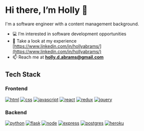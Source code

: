 # Hi there, I’m Holly 👋
I'm a software engineer with a content management background.

- 💻  I’m interested in software development opportunities
- 👀  Take a look at my experience [https://www.linkedin.com/in/hollyabrams/](https://www.linkedin.com/in/hollyabrams/)
- 📫  Reach me at **holly.d.abrams@gmail.com**

## Tech Stack

### Frontend
[![html](https://img.shields.io/badge/html-E34F26?style=for-the-badge&logo=html5&logoColor=FFFFFF)](https://developer.mozilla.org/en-US/docs/Web/HTML)
[![css](https://img.shields.io/badge/css-1572B6?style=for-the-badge&logo=css3&logoColor=FFFFFF)](https://developer.mozilla.org/en-US/docs/Web/CSS)
[![javascript](https://img.shields.io/badge/javascript-F7DF1E?style=for-the-badge&logo=Javascript&logoColor=000000)](https://developer.mozilla.org/en-US/docs/Web/JavaScript)
[![react](https://img.shields.io/badge/react-61DAFB?style=for-the-badge&logo=React&logoColor=000000)](https://reactjs.org/)
[![redux](https://img.shields.io/badge/redux-764ABC?style=for-the-badge&logo=Redux&logoColor=FFFFFF)](https://redux.js.org/)
[![jquery](https://img.shields.io/badge/jquery-0769AD?style=for-the-badge&logo=jquery&logoColor=FFFFFF)](https://jquery.com/)


### Backend
[![python](https://img.shields.io/badge/python-3776AB?style=for-the-badge&logo=python&logoColor=FFFFFF)](https://www.python.org/)
[![flask](https://img.shields.io/badge/flask-000000?style=for-the-badge&logo=flask&logoColor=FFFFFF)](https://flask.palletsprojects.com/en/2.1.x/)
[![node](https://img.shields.io/badge/node-339933?style=for-the-badge&logo=node.js&logoColor=FFFFFF)](https://nodejs.org/)
[![express](https://img.shields.io/badge/express-000000?style=for-the-badge&logo=express&logoColor=FFFFFF)](https://expressjs.com/)
[![postgres](https://img.shields.io/badge/postgresql-4169E1?style=for-the-badge&logo=postgresql&logoColor=FFFFFF)](https://www.postgresql.org/)
[![heroku](https://img.shields.io/badge/heroku-430098?style=for-the-badge&logo=heroku&logoColor=FFFFFF)](https://www.heroku.com/) 


<!---
hollyabrams/hollyabrams is a ✨ special ✨ repository because its `README.md` (this file) appears on your GitHub profile.
You can click the Preview link to take a look at your changes.
--->
